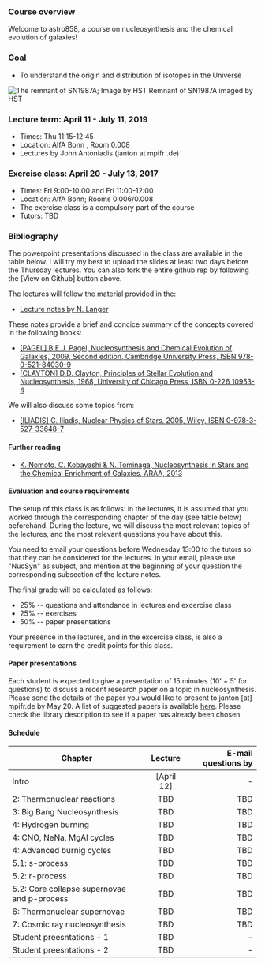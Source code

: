 ### Course overview 

Welcome to astro858, a course on nucleosynthesis and the chemical evolution of galaxies! 

### Goal 
 * To understand the origin and distribution of isotopes in the Universe
 
 
![The remnant of SN1987A; Image by HST](https://spacetelescope.org/static/archives/images/screen/opo1030a.jpg)
Remnant of SN1987A imaged by HST
 

### Lecture term: April 11 - July 11, 2019

* Times: Thu 11:15-12:45 
* Location: AIfA Bonn , Room 0.008 
* Lectures by John Antoniadis (janton at mpifr .de)


### Exercise class: April 20 - July 13, 2017

* Times: Fri 9:00-10:00 and Fri 11:00-12:00 
* Location: AIfA Bonn; Rooms 0.006/0.008 
* The exercise class is a compulsory part of the course
* Tutors: TBD 


### Bibliography 
The powerpoint presentations discussed in the class are available in the table below. I will try my best to upload the slides at least two days before the Thursday lectures. You can also fork the entire github rep by following the [View on Github] button above. 

The lectures will follow the material provided in the: 
* [Lecture notes by N. Langer](https://astro.uni-bonn.de/~nlanger/siu_web/nucscript/Nucleo.pdf)

These notes provide a brief and concice summary of the concepts covered in the following books: 

* [[PAGEL] B.E.J. Pagel, Nucleosynthesis and Chemical  Evolution of  Galaxies, 2009, Second edition, Cambridge University Press, ISBN 978-0-521-84030-9](https://books.google.de/books?id=5z4_nJMRZEwC&pg=PA444&dq=B.E.J.+Pagel,+Nucleosynthesis+and+Chemical++Evolution+of++Galaxies&hl=en&sa=X&ved=0ahUKEwiLl7WX7ZXgAhWFDCwKHZAbCkcQ6wEIKTAA#v=onepage&q&f=false)
* [[CLAYTON] D.D. Clayton, Principles of Stellar Evolution and Nucleosynthesis, 1968, University of Chicago Press, ISBN 0-226 10953-4](https://books.google.de/books?id=8HSGFThnbvkC&printsec=frontcover&dq=D.D.+Clayton,+Principles+of+Stellar+Evolution+and+Nucleosynthesis&hl=en&sa=X&ved=0ahUKEwjO2aj47JXgAhWNhaYKHcwbABYQ6wEIKTAA#v=onepage&q&f=false)

We will also discuss some topics from: 

* [[ILIADIS] C. Iliadis, Nuclear Physics of Stars, 2005, Wiley, ISBN 0-978-3-527-33648-7](https://books.google.de/books?id=kLZNCAAAQBAJ&pg=PR4&dq=ISBN+978-3-527-33648-7&hl=en&sa=X&ved=0ahUKEwi99ofT7JXgAhWBBiwKHWxcD-8Q6AEIMTAB#v=onepage&q&f=false)


#### Further reading
* [K. Nomoto, C. Kobayashi & N. Tominaga, Nucleosynthesis in Stars and the Chemical Enrichment of Galaxies, ARAA, 2013](https://www.annualreviews.org/doi/pdf/10.1146/annurev-astro-082812-140956)



#### Evaluation and course requirements 
The setup of this class is as follows: in the lectures, it is assumed that you worked through the corresponding chapter of the day (see table below) beforehand. During the lecture, we will discuss the most relevant topics of the lectures, and the most relevant questions you have about this. 

You need to email your questions before Wednesday 13:00 to the tutors  so that they can be considered for the lectures. 
In your email, please use "NucSyn" as subject, and mention at the beginning of your question the corresponding subsection of the lecture notes.

The final grade will be calculated as follows: 
* 25% -- questions and attendance in lectures and excercise class
* 25% -- exercises 
* 50% -- paper presentations 

Your presence in the lectures, and in the excercise class, is also a requirement to earn the credit points for this class. 

#### Paper presentations 
Each student is expected to give a presentation of 15 minutes (10' + 5' for questions) to discuss a recent research paper on a topic in nucleosynthesis. Please send the details of the paper you would like to present to janton [at] mpifr.de by May 20. A list of suggested papers is available [here](https://ui.adsabs.harvard.edu/#user/libraries/srWK-pAGTZ-D1fpyllBK3g). Please check the library description to see if a paper has already been chosen 

#### Schedule  



| Chapter                        |      Lecture        | E-mail questions by  |
| -------------                  |  :-------------:    |                -----:|
| Intro       |      [April 12]      |           -          |
| 2: Thermonuclear reactions     |      TBD       |              TBD          
| 3: Big Bang Nucleosynthesis	   |    TBD         |              TBD          |
| 4: Hydrogen burning       	   |    TBD         |              TBD          |
| 4: CNO, NeNa, MgAl cycles       |    TBD        |              TBD          |
| 4: Advanced burnig cycles       |    TBD        |              TBD          |
| 5.1: s-process                  |    TBD        |              TBD          |
| 5.2: r-process                  |    TBD        |              TBD          |
| 5.2: Core collapse supernovae and p-process                  |    TBD        |     TBD          |
| 6: Thermonuclear supernovae      |    TBD        |     TBD          |
| 7: Cosmic ray nucleosynthesis   |    TBD        |         TBD          |
| Student preesntations  - 1  |    TBD        |              -          |
| Student preesntations  - 2                |    TBD        |              -          |


